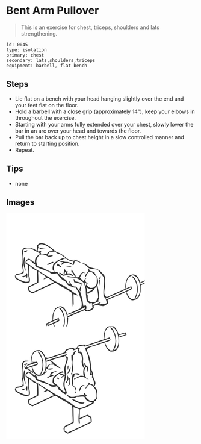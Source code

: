 # Bent Arm Pullover
> This is an exercise for chest, triceps, shoulders and lats strengthening.

``` 
id: 0045 
type: isolation 
primary: chest 
secondary: lats,shoulders,triceps 
equipment: barbell, flat bench 
``` 

## Steps

 - Lie flat on a bench with your head hanging slightly over the end and your feet flat on the floor.
 - Hold a barbell with a close grip (approximately 14”), keep your elbows in throughout the exercise.
 - Starting with your arms fully extended over your chest, slowly lower the bar in an arc over your head and towards the floor.
 - Pull the bar back up to chest height in a slow controlled manner and return to starting position.
 - Repeat.

## Tips

 - none

## Images

<svg width="368" height="300" viewBox="0 0 276 225" xmlns="http://www.w3.org/2000/svg">
  <g fill="#FFF">
    <path d="M0 0h276v133.5c-2.95 1.42-5.97 2.69-8.92 4.12-1.99-5.35-3.98-11.39-9.09-14.59-5.26-3.34-12.28-.27-15.74 4.27-4.3 6.69-5.36 15.01-4.85 22.81-12.41 5.65-24.88 11.16-37.34 16.69-5.27-2.64-5.18-9.2-4.39-14.25 1.62-8.4 1.45-17 .99-25.5-.87-4.28-4.7-6.98-7.42-10.1-5.34-6.35-14.16-7.3-21.73-9.1-5.48-2.35-9.1-9.16-15.94-7.88 1.84.98 3.76 1.79 5.61 2.75 3.61 1.68 4.98 6.32 9.14 7.08 5.6 2.43 12.89-.51 17.48 4.34 3.84 4.54 8.11 8.94 10.8 14.29 1.99 10.9-1.98 21.71-.91 32.62-.08 2.57.34 5.34 2.67 6.85 2.11 3.2 3.49 6.85 3.65 10.71-3.17 2.19-6.98 2.44-10.7 2.14-1.53.57-3.1.66-4.58-.16 1.26-1.05 2.55-2.05 3.82-3.08-.59-.03-1.76-.1-2.35-.13-4.38 3.11-10.01 3.66-14.63 6.41.18-1.15.37-2.29.56-3.43 4.74-1.58 9.26-3.73 13.81-5.78-.89-.47-1.8-.94-2.7-1.39 1.94-3.14 2.32-6.97 1.92-10.57-.76-5.8-1.99-11.52-2.98-17.28l-1.07-1.51c4.41-7.9 1-17.28-4.61-23.59l-.32-2.06c-2.95-1.64-6.03-3.25-9.51-3.16-.64-1.48-1.28-2.96-1.88-4.44-.28-.12-.82-.35-1.09-.46-.2 2.18.88 4.99-1.16 6.57a17.558 17.558 0 0 0-5.85 11.45c3.24-3.29 4.79-7.73 6.67-11.84 2.42.13 5.08-.29 7.24 1.1 2.33 1.56 3.95 3.93 5.99 5.84 1.88 1.83 4.3 3.75 3.89 6.72-.11 5.33 1.1 12.06-3.76 15.76-2.33 2.99-6.15 2.95-9.59 2.75-3.03-1.9-6.1-3.94-7.69-7.28-.23.74-.69 2.23-.91 2.97-.89-1.8-1.75-3.6-2.57-5.43.63-.15 1.9-.47 2.53-.63.35.51 1.05 1.52 1.41 2.02 1.03-.35 2.08-.69 3.12-1.03-1.38-.63-2.82-1.15-4.08-1.99-.85-1.59-1.24-3.36-1.76-5.07 1.03-1.32 2.06-2.65 3.05-4-3 1.62-4.84 4.46-5.84 7.65-2.44-2.49-4.94-4.91-7.43-7.35 1.27-3.78 2.54-7.85 6.2-10l2.81 1c0-.58.02-1.74.02-2.33l-.69 1.57c-.71-.55-1.43-1.1-2.14-1.65-4.44 1.4-6.39 5.79-8.03 9.75-7.8 1.83-15.52-.91-23.21-1.98.17.63.52 1.88.69 2.5 3.78.32 7.58.55 11.37.68 6.8.32 12.63 4.31 17.91 8.23 4.45 3.3 4.59 9.31 6.34 14.12.58 7.74.26 15.62 2.11 23.23.78 2.73 3.53 4.12 5.49 5.93 1.61-.39 3.21-.78 4.82-1.15.54 3.51.78 7.05 1.18 10.57-3.03 1.96-6.39 3.3-9.74 4.6-.96-.26-2.87-.79-3.82-1.05-.73.61-1.45 1.24-2.16 1.87 6.49 2.64 14.08-.41 18.51-5.43-.14-1.47-.26-2.93-.37-4.4 2.45-.84 4.94-1.58 7.49-2.07 3.38 2 7.39 2.25 11.21 2.62 3.8-.95 6.98-3.43 10.05-5.76-.4-2.23-.73-4.47-1.03-6.71 4.8-1.85 9.24-4.53 14.07-6.3 7.77-2.67 15.12-6.37 22.58-9.79 1.5 6.17 4.42 12.58 9.94 16.1 3.93 1.74 8.5-.09 12.13-1.84 7.84-6.63 7.44-17.95 7.07-27.28 2.75-1.26 5.55-2.43 8.24-3.82V225H121.08c2.19-5.36 2-11.19 2.19-16.86l-1.84-.64c.4 5.89-.06 11.89-2 17.5h-4.02c3.18-11.63.96-24.64-6.05-34.46-1.01-1.45-2.64-2.42-4.37-1.56 9.63 8.95 12.35 23.71 8.59 36.02H96.74c-.98-1.72-1.86-3.51-2.78-5.26 4-1.84 8.47-2.95 11.95-5.73-.16-1.99-.92-3.86-1.6-5.71-3.77 1.65-7.54 3.29-11.33 4.89.53-7 .58-14.5 4.54-20.6 1.94-3.53 6.13-4.44 9.48-6.09 8.84 2.47 13.06 11.73 14.09 20.13.45-.63.89-1.26 1.34-1.89l-.37 2.88c12.14-6.1 24.87-10.85 37.25-16.4.2-1.71.41-3.41.64-5.1-.31-.63-.92-1.89-1.22-2.52-1.75.16-3.49.38-5.23.63-.77-6.03-1.18-12.18-3.16-17.98-1.18-3.38-2.26-6.8-3.02-10.3-3.84-2.98-6.01-7.41-8.65-11.36-.96 5.94 4.8 9.38 6.08 14.68 1.5 4.88 2.86 9.8 4.49 14.63 1.67 5.13 2.13 11.22-1.34 15.72-8.96 3.27-17.35 7.89-26.3 11.2-1.84-5.33-4.05-11.11-9.01-14.31-4.58-3.07-10.52-.32-14.34 2.72-5.62 6.62-6.76 15.97-6.03 24.35-3.9 2.11-8.13 3.53-12.09 5.5-2.05 1.54-.77 4.08.07 5.91.7-1.66 1.06-3.43 1.54-5.15l-.12 3.04c.39.61.79 1.22 1.19 1.83 3.54-1.54 7.13-2.94 10.65-4.52.39 1.6.78 3.23 1.28 4.81H0V0m61.32 64.04c-.94 3.16-.35 6.54-.51 9.79-.52-.05-1.56-.15-2.08-.19-4.71-5.22-12.49-3.86-18.74-5.21-5.21-1.16-8.35 4.02-9.25 8.4 1.32 3.67-.02 7.43.06 11.18 0 5.36-.55 10.78.63 16.07.44 3.61 1.83 7.17 1.53 10.81-.45 3.79-4.77 4.6-7.89 4.99-2.88.1-5.84 1.13-7.58 3.56-.51 2.64-.18 6.19 2.63 7.44 5.19 2.79 10.28 5.95 15.99 7.61 3.49.97 7.02-.17 10.36-1.16 1.83-5.53-.2-11.09-1.76-16.38-.11-5.59.49-11.21 1.14-16.76 2.15 1.68 4.18 3.49 6.21 5.32 2.73 2.21 6.09 3.42 9.21 4.98.3 7.49.55 14.99.38 22.49-5.88 3.13-12.02 5.78-17.75 9.16-.45 2.77-.43 5.79.64 8.44 2.19 2.01 4.87 3.38 7.37 4.96 13.75-6.36 27.46-12.8 41.14-19.32 1.56-.67 3.08-1.58 4.8-1.8 3.32 1.36 6.09 3.74 9.19 5.52 4.68 3.13 10.02 5.14 14.6 8.42 3.16 2.27 7.02 3.67 9.57 6.72 1.08 8.82.05 17.78 1.32 26.6 1.15-2.05 2.01-4.3 1.81-6.69-.17-6.04-.29-12.08-.45-18.12a34.59 34.59 0 0 0 9.32 2.86c-3.62-3.88-8.97-5.41-12.69-9.18-2.62-2.63-6.28-3.68-9.23-5.84-4.51-3.71-9.93-6.03-14.93-8.97-9.91-4.26-18.25-11.26-27.81-16.14-9-6.52-19.17-11.22-28.03-17.93-3.15-2.61-6.75-4.58-10.22-6.7.22-1.52-.61-3.6 1.04-4.53 1.55-.84 3.35-3.53 5.18-1.84 3.55 3.21 6.49 7.28 11.07 9.18-.01.56-.01 1.7-.02 2.27 1 1.11 1.88 2.39 3.15 3.23 5.73 2.76 11.85 4.54 17.76 6.85 2.29.83 5.01.82 6.85 2.63 1.64 1.29 3.18 2.84 5.22 3.51 3.54.86 7.12-.23 10.51-1.18 1.97 4.67 5.86 7.97 9.16 11.66 2.13 2.4 5.37 3.24 7.8 5.24 2.29 2.45 3.11 6.21 6.41 7.7 4.26 2.31 9.05 3.53 13.64 5.07-.07-1.01-.15-2.01-.23-3.01-6.92 1.06-9.49-7.15-12.34-11.9.03 2.59.47 5.15 1.23 7.62-1.39-.64-2.74-1.36-4.04-2.16-1.48-2.22-2.13-5-4.08-6.88-2.74-1.94-5.99-3.21-8.25-5.78-2.43-2.95-5.49-5.34-7.6-8.55-1.42-2.01-4.29-1.42-6.39-1.69-2.08-3.88-2.23-8.14-1.03-12.33 4.07-6.19 10.28-11 17.75-12.05.43-.43 1.28-1.27 1.71-1.7 1.61-.05 3.22-.1 4.83-.14 3.92 3.79 9.17 5.05 14.32 6.09-.28 1.66-.62 3.31-.97 4.95-1.53-.8-3.06-1.59-4.59-2.39-2.79-.8-5.51-2.15-8.49-2-4.54.16-8.79-2.63-13.36-1.48 1.45 1.32 3.25 1.98 5.24 1.67.16.29.48.88.64 1.17-1.69 1.07-2.77 2.65-2.34 4.69 1.61-1.28 3.27-2.53 5.15-3.39-2.43.68-2.1-1.85-2.63-3.16l.93 2.37c3.91.11 8.07-.8 11.75.93 2.96 1.21 5.64 3.18 8.97 3.25.93-2.53 1.57-5.14 2.33-7.72 4.47.1 8.46 2.15 12.51 3.79-3.81-4.06-9.64-6.87-15.15-4.55-2.88-.73-5.87-.88-8.72-1.71-8.19-5.06-14.76-13.28-24.59-15.2-5.76-4.25-10.77-9.49-17.02-13.09-4.14-3.25-9.35-5.09-14.64-4.82-3.22-.29-5.82 2.09-7.65 4.45m39.21 39.89c3.23.86 6.28 2.23 9.16 3.91l-.36-1.96c-2.27-1.92-4.52-3.86-6.86-5.69-.71 1.22-1.28 2.5-1.94 3.74m18.45 2.61c3.48-.01 6.97-.11 10.44-.33l-.21-2.03c-3.43.67-6.81 1.6-10.23 2.36m-4.3 16.37c-1.91-1.35-3.85-2.67-5.89-3.82-1.02-.36-2.71-1.84-3.35-.11 2.55 2.21 5.35 4.36 8.61 5.39 3.74-.67 7.23-2.44 11.07-2.7 2.87.81 5.33 2.75 8.29 3.41-1.2-2.88-3.89-4.64-6.96-4.9l-.48-1.88-.24 1.64c-1.07-.11-3.22-.34-4.3-.45.35-1.35.73-2.7.99-4.07-1.07.02-2.12.21-3.18.16-1.63-1.52-2.25-3.78-3.26-5.7.27 4.49-2.75 8.57-1.3 13.03m15.22-10.84c-.02.96-.08 2.87-.11 3.83 3.57 2.73 4.46 7.85 8.26 10.21 1.04-1.45-.55-2.82-1.09-4.1-2.33-3.32-4.01-7.18-7.06-9.94m55.34 17.4c.6.85 1.21 1.7 1.84 2.55.54-2.28 1.07-4.58 1.11-6.93-1.32 1.21-2.2 2.77-2.95 4.38m-51.16 1.49c.36 2.08.84 4.15 1.32 6.21 4.51.8 9.01 1.76 13.3 3.39-.14 3.71-1.44 7.18-2.99 10.5.41 1.31.83 2.63 1.25 3.94l1.07-.1c-.25-5.39 1.74-10.54 2.2-15.82-4.27-2.07-8.99-2.93-13.63-3.74-.37-1.79.22-4.65-2.52-4.38m50.74.14c-.7 5-.23 10.03-.06 15.04.96-4.24 1.76-8.53 1.95-12.88-.63-.73-1.26-1.45-1.89-2.16z"/>
    <path d="M64.35 63.19c4.29-3.15 9.77-1.47 14.1.65 5.31 2.6 10.37 5.83 14.44 10.17-2.81.65-5.79 1.08-8.31 2.57-1.63 1.57-2.98 3.4-4.38 5.17-3.49-1.22-7.18-1.67-10.84-1.21-.33-1.11-1.09-2.12-1.12-3.3.34-.25 1.03-.74 1.38-.99-1.12-1.11-3.28-3.11-3.78-.36-1.02.55-2.2.36-3.54-.57.54-2.54.93-5.1 1.21-7.68 1.99.43 2.86 1.97 3.4 3.74 4.03-.18 8.07-.85 12.07.01-5.01-2.63-11.8-.17-15.69-5.08.26-.78.8-2.34 1.06-3.12zM36.01 70.97c5.26-1.4 11.1-2 16.06.78 5.48 3.2 11.34 5.72 16.67 9.17-4.28 1.46-8.25 4.24-10.37 8.33-1.64 2.79-1.39 6.12-1.5 9.23-3.87-2.73-7.5-5.79-11.49-8.35-2.13 1.28-4.99 1.71-6.41 3.91-.43 1.97-.42 3.99-.57 5.99 1.66 1.18 3.49 2.16 4.94 3.61.29 3.77-.92 7.48-.58 11.24.56 6.93 2.86 13.71 1.97 20.73-3.91 1.5-8.02.7-11.72-.99-5.57-2.76-13.35-3.99-15.03-11.06 5.57-1.59 11.66-1.77 16.64-5.02.94-8.94-3.28-17.56-2.24-26.5-.35-5.73.78-11.36.98-17.06.61-1.48 1.44-2.93 2.65-4.01m2.9 3.94c-1.24.5-3.37-.05-3.77 1.61 2.7 1.39 7.14.67 6.43-3.16-.67.39-2 1.17-2.66 1.55M35.58 87.5c-2.31 9.21-1.57 19.36 3.18 27.69-.25-4.81-2.13-9.36-2.29-14.19-.62-4.54.54-9 1.06-13.48-.49 0-1.46-.01-1.95-.02M40 119.51c.11 1.37-.2 2.55-.92 3.53-2.42 1.42-5.24 1.71-7.92 2.36.97.75 1.93 1.49 2.89 2.24 1.61-.69 2.8-3.79 4.77-2.47.9 1.27 1.58 2.67 2.44 3.96.5-3 .74-6.04.69-9.08-.65-.2-1.29-.38-1.95-.54z"/>
    <path d="M82.79 84.52c.15-3.18 2.01-5.73 3.96-8.09 3.48-.03 6.96.05 10.44-.03 2.63 2.73 5.7 4.93 9.66 4.81 3.38 2.31 6.68 4.75 10.24 6.8-.22.51-.65 1.52-.87 2.03-1.37-.26-2.74-.51-4.1-.77-3.27 2.34-7.49 2.76-10.58 5.39-3.06 2.46-7.06 4.43-8.36 8.42-.64 2.84-1.22 5.78-.96 8.71.78 2.11 2.86 3.37 4.24 5.06-9.16 1.14-16.46-5.21-24.5-8.33-3.55-.7-6.79-2.28-10.08-3.73-.63-2.97-1.99-5.78-2.12-8.84.24-5.87 3.53-11.99 9.32-13.99 4.65-.88 9.06 1.3 13 3.5 3.57 2.06 7.64.79 11.05-.89-3.24-1.74-6.89.41-10.34-.05m-1.9 17.84l2.63.12c3.29-1.66 6.68-3.19 10.33-3.9-.14-.49-.42-1.46-.56-1.94-4.38 1.28-8.92 2.61-12.4 5.72zM63.22 115.48c5.28 4.11 11.7 6.99 16.55 11.45-1.67 1.47-4.53 2.06-5.74 4.32 3.14-.36 5.96-1.84 8.8-3.13 4.02 3.05 8.13 5.98 12.23 8.93-13.61 6.49-27.31 12.82-40.93 19.3-2.85 1.69-5.55-1.21-7.74-2.77-.55-1.95-.65-4-.92-5.99 5.83-3.71 12.58-5.83 18.24-9.77.44-7.44-.07-14.91-.49-22.34zM116.2 122.01c.16-2.08-.21-4.48 1.88-5.8.56 1.06 1.01 2.17 1.46 3.29-1.12.84-2.23 1.67-3.34 2.51zM242.96 128.99c1.9-3.25 5.55-4.5 8.83-5.86 3.31 1.04 6.83 2.22 8.91 5.22 5.4 7.26 6.65 16.83 5.94 25.64-.91 6.35-3.25 13.92-10 16.2 6.2-8.95 6.72-20.63 3.97-30.88-1.61-5.31-3.98-11-8.8-14.13-.43.04-1.29.11-1.71.15 1.24 2.77 4.25 4.24 5.64 6.95 5.93 10.15 6.54 23.35 1.4 33.95-.44 1.08-.6 2.21-.48 3.4-2.52.86-5.52 2.06-8 .46-4.76-3.29-6.58-8.98-9.47-13.71 3.51-1.95 7.49-3.07 10.78-5.4 1.03-2.02-.11-4.04-.95-5.87-3.69 1.58-7.39 3.13-11 4.9 1.39-7.04.6-14.84 4.94-21.02zM267.19 138.79c3-1.03 6-2.13 8.81-3.63v2.56c-2.76 1.44-5.64 2.65-8.46 3.95-.09-.72-.27-2.16-.35-2.88zM177.27 148.63c.77-1.28 1.56-2.53 2.36-3.77 2.3 7.5 3.6 15.31 3.47 23.16-1.36 2.57-3.29 4.82-4.23 7.6-4.78 1.52-11.06 2.3-14.97-1.52-2.04-2.93-1.19-6.8-1.67-10.16.41-1.75-.74-3.01-2.14-3.73.35-4.44 1.2-9.2-.68-13.41 3.63 3.09 8.35 4.37 13.07 3.76-2.29 3.32-6.34 4.38-9.68 6.28-.94.45-2.45 1.65-1.6 2.83 1.13.28 2.29.36 3.48.22l-.45-1.06c4.19-2.43 10.7-3.6 11.11-9.48l1.93-.72z"/>
    <path d="M241.42 150.4c2.47-.9 4.84-2.75 7.56-2.55.86 2.46-2.22 2.66-3.68 3.62-12.34 5.15-24.24 11.36-36.82 15.92-2.77 1.2-5.51 2.5-8.16 3.98-.86-.52-1.7-1.07-2.53-1.64 14.62-6.25 29.13-12.79 43.63-19.33zM154.14 186.12c.82 0 2.47-.02 3.29-.03-.27 1.43-.51 2.86-.93 4.26-5.61 2.64-11.33 5.06-17.17 7.13-5.76 2.25-11.15 5.47-17.06 7.28l-.32-2.76c12.07-3.55 23.29-9.4 34.75-14.5-.85-.48-1.7-.93-2.56-1.38zM83.33 219.4c7.06-2.3 13.42-6.39 20.57-8.41.06.51.17 1.54.23 2.06-6.51 3.23-13.37 5.73-19.77 9.23-.26-.72-.77-2.16-1.03-2.88z"/>
  </g>
  <g fill="#333">
    <path d="M61.32 64.04c1.83-2.36 4.43-4.74 7.65-4.45 5.29-.27 10.5 1.57 14.64 4.82 6.25 3.6 11.26 8.84 17.02 13.09 9.83 1.92 16.4 10.14 24.59 15.2 2.85.83 5.84.98 8.72 1.71 5.51-2.32 11.34.49 15.15 4.55-4.05-1.64-8.04-3.69-12.51-3.79-.76 2.58-1.4 5.19-2.33 7.72-3.33-.07-6.01-2.04-8.97-3.25-3.68-1.73-7.84-.82-11.75-.93l-.93-2.37c.53 1.31.2 3.84 2.63 3.16-1.88.86-3.54 2.11-5.15 3.39-.43-2.04.65-3.62 2.34-4.69-.16-.29-.48-.88-.64-1.17-1.99.31-3.79-.35-5.24-1.67 4.57-1.15 8.82 1.64 13.36 1.48 2.98-.15 5.7 1.2 8.49 2 1.53.8 3.06 1.59 4.59 2.39.35-1.64.69-3.29.97-4.95-5.15-1.04-10.4-2.3-14.32-6.09-1.61.04-3.22.09-4.83.14-.43.43-1.28 1.27-1.71 1.7-7.47 1.05-13.68 5.86-17.75 12.05-1.2 4.19-1.05 8.45 1.03 12.33 2.1.27 4.97-.32 6.39 1.69 2.11 3.21 5.17 5.6 7.6 8.55 2.26 2.57 5.51 3.84 8.25 5.78 1.95 1.88 2.6 4.66 4.08 6.88 1.3.8 2.65 1.52 4.04 2.16-.76-2.47-1.2-5.03-1.23-7.62 2.85 4.75 5.42 12.96 12.34 11.9.08 1 .16 2 .23 3.01-4.59-1.54-9.38-2.76-13.64-5.07-3.3-1.49-4.12-5.25-6.41-7.7-2.43-2-5.67-2.84-7.8-5.24-3.3-3.69-7.19-6.99-9.16-11.66-3.39.95-6.97 2.04-10.51 1.18-2.04-.67-3.58-2.22-5.22-3.51-1.84-1.81-4.56-1.8-6.85-2.63-5.91-2.31-12.03-4.09-17.76-6.85-1.27-.84-2.15-2.12-3.15-3.23.01-.57.01-1.71.02-2.27-4.58-1.9-7.52-5.97-11.07-9.18-1.83-1.69-3.63 1-5.18 1.84-1.65.93-.82 3.01-1.04 4.53 3.47 2.12 7.07 4.09 10.22 6.7 8.86 6.71 19.03 11.41 28.03 17.93 9.56 4.88 17.9 11.88 27.81 16.14 5 2.94 10.42 5.26 14.93 8.97 2.95 2.16 6.61 3.21 9.23 5.84 3.72 3.77 9.07 5.3 12.69 9.18a34.59 34.59 0 0 1-9.32-2.86c.16 6.04.28 12.08.45 18.12.2 2.39-.66 4.64-1.81 6.69-1.27-8.82-.24-17.78-1.32-26.6-2.55-3.05-6.41-4.45-9.57-6.72-4.58-3.28-9.92-5.29-14.6-8.42-3.1-1.78-5.87-4.16-9.19-5.52-1.72.22-3.24 1.13-4.8 1.8-13.68 6.52-27.39 12.96-41.14 19.32-2.5-1.58-5.18-2.95-7.37-4.96-1.07-2.65-1.09-5.67-.64-8.44 5.73-3.38 11.87-6.03 17.75-9.16.17-7.5-.08-15-.38-22.49-3.12-1.56-6.48-2.77-9.21-4.98-2.03-1.83-4.06-3.64-6.21-5.32-.65 5.55-1.25 11.17-1.14 16.76 1.56 5.29 3.59 10.85 1.76 16.38-3.34.99-6.87 2.13-10.36 1.16-5.71-1.66-10.8-4.82-15.99-7.61-2.81-1.25-3.14-4.8-2.63-7.44 1.74-2.43 4.7-3.46 7.58-3.56 3.12-.39 7.44-1.2 7.89-4.99.3-3.64-1.09-7.2-1.53-10.81-1.18-5.29-.63-10.71-.63-16.07-.08-3.75 1.26-7.51-.06-11.18.9-4.38 4.04-9.56 9.25-8.4 6.25 1.35 14.03-.01 18.74 5.21.52.04 1.56.14 2.08.19.16-3.25-.43-6.63.51-9.79m3.03-.85c-.26.78-.8 2.34-1.06 3.12 3.89 4.91 10.68 2.45 15.69 5.08-4-.86-8.04-.19-12.07-.01-.54-1.77-1.41-3.31-3.4-3.74-.28 2.58-.67 5.14-1.21 7.68 1.34.93 2.52 1.12 3.54.57.5-2.75 2.66-.75 3.78.36-.35.25-1.04.74-1.38.99.03 1.18.79 2.19 1.12 3.3 3.66-.46 7.35-.01 10.84 1.21 1.4-1.77 2.75-3.6 4.38-5.17 2.52-1.49 5.5-1.92 8.31-2.57-4.07-4.34-9.13-7.57-14.44-10.17-4.33-2.12-9.81-3.8-14.1-.65m-28.34 7.78c-1.21 1.08-2.04 2.53-2.65 4.01-.2 5.7-1.33 11.33-.98 17.06-1.04 8.94 3.18 17.56 2.24 26.5-4.98 3.25-11.07 3.43-16.64 5.02 1.68 7.07 9.46 8.3 15.03 11.06 3.7 1.69 7.81 2.49 11.72.99.89-7.02-1.41-13.8-1.97-20.73-.34-3.76.87-7.47.58-11.24-1.45-1.45-3.28-2.43-4.94-3.61.15-2 .14-4.02.57-5.99 1.42-2.2 4.28-2.63 6.41-3.91 3.99 2.56 7.62 5.62 11.49 8.35.11-3.11-.14-6.44 1.5-9.23 2.12-4.09 6.09-6.87 10.37-8.33-5.33-3.45-11.19-5.97-16.67-9.17-4.96-2.78-10.8-2.18-16.06-.78m46.78 13.55c3.45.46 7.1-1.69 10.34.05-3.41 1.68-7.48 2.95-11.05.89-3.94-2.2-8.35-4.38-13-3.5-5.79 2-9.08 8.12-9.32 13.99.13 3.06 1.49 5.87 2.12 8.84 3.29 1.45 6.53 3.03 10.08 3.73 8.04 3.12 15.34 9.47 24.5 8.33-1.38-1.69-3.46-2.95-4.24-5.06-.26-2.93.32-5.87.96-8.71 1.3-3.99 5.3-5.96 8.36-8.42 3.09-2.63 7.31-3.05 10.58-5.39 1.36.26 2.73.51 4.1.77.22-.51.65-1.52.87-2.03-3.56-2.05-6.86-4.49-10.24-6.8-3.96.12-7.03-2.08-9.66-4.81-3.48.08-6.96 0-10.44.03-1.95 2.36-3.81 4.91-3.96 8.09m-19.57 30.96c.42 7.43.93 14.9.49 22.34-5.66 3.94-12.41 6.06-18.24 9.77.27 1.99.37 4.04.92 5.99 2.19 1.56 4.89 4.46 7.74 2.77 13.62-6.48 27.32-12.81 40.93-19.3-4.1-2.95-8.21-5.88-12.23-8.93-2.84 1.29-5.66 2.77-8.8 3.13 1.21-2.26 4.07-2.85 5.74-4.32-4.85-4.46-11.27-7.34-16.55-11.45z"/>
    <path d="M38.91 74.91c.66-.38 1.99-1.16 2.66-1.55.71 3.83-3.73 4.55-6.43 3.16.4-1.66 2.53-1.11 3.77-1.61zM35.58 87.5c.49.01 1.46.02 1.95.02-.52 4.48-1.68 8.94-1.06 13.48.16 4.83 2.04 9.38 2.29 14.19-4.75-8.33-5.49-18.48-3.18-27.69zM80.89 102.36c3.48-3.11 8.02-4.44 12.4-5.72.14.48.42 1.45.56 1.94-3.65.71-7.04 2.24-10.33 3.9l-2.63-.12zM100.53 103.93c.66-1.24 1.23-2.52 1.94-3.74 2.34 1.83 4.59 3.77 6.86 5.69l.36 1.96c-2.88-1.68-5.93-3.05-9.16-3.91zM151.57 99.97c6.84-1.28 10.46 5.53 15.94 7.88 7.57 1.8 16.39 2.75 21.73 9.1 2.72 3.12 6.55 5.82 7.42 10.1.46 8.5.63 17.1-.99 25.5-.79 5.05-.88 11.61 4.39 14.25 12.46-5.53 24.93-11.04 37.34-16.69-.51-7.8.55-16.12 4.85-22.81 3.46-4.54 10.48-7.61 15.74-4.27 5.11 3.2 7.1 9.24 9.09 14.59 2.95-1.43 5.97-2.7 8.92-4.12v1.66c-2.81 1.5-5.81 2.6-8.81 3.63.08.72.26 2.16.35 2.88 2.82-1.3 5.7-2.51 8.46-3.95v1.82c-2.69 1.39-5.49 2.56-8.24 3.82.37 9.33.77 20.65-7.07 27.28-3.63 1.75-8.2 3.58-12.13 1.84-5.52-3.52-8.44-9.93-9.94-16.1-7.46 3.42-14.81 7.12-22.58 9.79-4.83 1.77-9.27 4.45-14.07 6.3.3 2.24.63 4.48 1.03 6.71-3.07 2.33-6.25 4.81-10.05 5.76-3.82-.37-7.83-.62-11.21-2.62-2.55.49-5.04 1.23-7.49 2.07.11 1.47.23 2.93.37 4.4-4.43 5.02-12.02 8.07-18.51 5.43.71-.63 1.43-1.26 2.16-1.87.95.26 2.86.79 3.82 1.05 3.35-1.3 6.71-2.64 9.74-4.6-.4-3.52-.64-7.06-1.18-10.57-1.61.37-3.21.76-4.82 1.15-1.96-1.81-4.71-3.2-5.49-5.93-1.85-7.61-1.53-15.49-2.11-23.23-1.75-4.81-1.89-10.82-6.34-14.12-5.28-3.92-11.11-7.91-17.91-8.23-3.79-.13-7.59-.36-11.37-.68-.17-.62-.52-1.87-.69-2.5 7.69 1.07 15.41 3.81 23.21 1.98 1.64-3.96 3.59-8.35 8.03-9.75.71.55 1.43 1.1 2.14 1.65l.69-1.57c0 .59-.02 1.75-.02 2.33l-2.81-1c-3.66 2.15-4.93 6.22-6.2 10 2.49 2.44 4.99 4.86 7.43 7.35 1-3.19 2.84-6.03 5.84-7.65-.99 1.35-2.02 2.68-3.05 4 .52 1.71.91 3.48 1.76 5.07 1.26.84 2.7 1.36 4.08 1.99-1.04.34-2.09.68-3.12 1.03-.36-.5-1.06-1.51-1.41-2.02-.63.16-1.9.48-2.53.63.82 1.83 1.68 3.63 2.57 5.43.22-.74.68-2.23.91-2.97 1.59 3.34 4.66 5.38 7.69 7.28 3.44.2 7.26.24 9.59-2.75 4.86-3.7 3.65-10.43 3.76-15.76.41-2.97-2.01-4.89-3.89-6.72-2.04-1.91-3.66-4.28-5.99-5.84-2.16-1.39-4.82-.97-7.24-1.1-1.88 4.11-3.43 8.55-6.67 11.84.43-4.42 2.53-8.52 5.85-11.45 2.04-1.58.96-4.39 1.16-6.57.27.11.81.34 1.09.46.6 1.48 1.24 2.96 1.88 4.44 3.48-.09 6.56 1.52 9.51 3.16l.32 2.06c5.61 6.31 9.02 15.69 4.61 23.59l1.07 1.51c.99 5.76 2.22 11.48 2.98 17.28.4 3.6.02 7.43-1.92 10.57.9.45 1.81.92 2.7 1.39-4.55 2.05-9.07 4.2-13.81 5.78-.19 1.14-.38 2.28-.56 3.43 4.62-2.75 10.25-3.3 14.63-6.41.59.03 1.76.1 2.35.13-1.27 1.03-2.56 2.03-3.82 3.08 1.48.82 3.05.73 4.58.16 3.72.3 7.53.05 10.7-2.14-.16-3.86-1.54-7.51-3.65-10.71-2.33-1.51-2.75-4.28-2.67-6.85-1.07-10.91 2.9-21.72.91-32.62-2.69-5.35-6.96-9.75-10.8-14.29-4.59-4.85-11.88-1.91-17.48-4.34-4.16-.76-5.53-5.4-9.14-7.08-1.85-.96-3.77-1.77-5.61-2.75m91.39 29.02c-4.34 6.18-3.55 13.98-4.94 21.02 3.61-1.77 7.31-3.32 11-4.9.84 1.83 1.98 3.85.95 5.87-3.29 2.33-7.27 3.45-10.78 5.4 2.89 4.73 4.71 10.42 9.47 13.71 2.48 1.6 5.48.4 8-.46-.12-1.19.04-2.32.48-3.4 5.14-10.6 4.53-23.8-1.4-33.95-1.39-2.71-4.4-4.18-5.64-6.95.42-.04 1.28-.11 1.71-.15 4.82 3.13 7.19 8.82 8.8 14.13 2.75 10.25 2.23 21.93-3.97 30.88 6.75-2.28 9.09-9.85 10-16.2.71-8.81-.54-18.38-5.94-25.64-2.08-3-5.6-4.18-8.91-5.22-3.28 1.36-6.93 2.61-8.83 5.86m-65.69 19.64l-1.93.72c-.41 5.88-6.92 7.05-11.11 9.48l.45 1.06c-1.19.14-2.35.06-3.48-.22-.85-1.18.66-2.38 1.6-2.83 3.34-1.9 7.39-2.96 9.68-6.28-4.72.61-9.44-.67-13.07-3.76 1.88 4.21 1.03 8.97.68 13.41 1.4.72 2.55 1.98 2.14 3.73.48 3.36-.37 7.23 1.67 10.16 3.91 3.82 10.19 3.04 14.97 1.52.94-2.78 2.87-5.03 4.23-7.6.13-7.85-1.17-15.66-3.47-23.16-.8 1.24-1.59 2.49-2.36 3.77m64.15 1.77c-14.5 6.54-29.01 13.08-43.63 19.33.83.57 1.67 1.12 2.53 1.64 2.65-1.48 5.39-2.78 8.16-3.98 12.58-4.56 24.48-10.77 36.82-15.92 1.46-.96 4.54-1.16 3.68-3.62-2.72-.2-5.09 1.65-7.56 2.55zM118.98 106.54c3.42-.76 6.8-1.69 10.23-2.36l.21 2.03c-3.47.22-6.96.32-10.44.33z"/>
    <path d="M114.68 122.91c-1.45-4.46 1.57-8.54 1.3-13.03 1.01 1.92 1.63 4.18 3.26 5.7 1.06.05 2.11-.14 3.18-.16-.26 1.37-.64 2.72-.99 4.07 1.08.11 3.23.34 4.3.45l.24-1.64.48 1.88c3.07.26 5.76 2.02 6.96 4.9-2.96-.66-5.42-2.6-8.29-3.41-3.84.26-7.33 2.03-11.07 2.7-3.26-1.03-6.06-3.18-8.61-5.39.64-1.73 2.33-.25 3.35.11 2.04 1.15 3.98 2.47 5.89 3.82m1.52-.9c1.11-.84 2.22-1.67 3.34-2.51-.45-1.12-.9-2.23-1.46-3.29-2.09 1.32-1.72 3.72-1.88 5.8zM129.9 112.07c3.05 2.76 4.73 6.62 7.06 9.94.54 1.28 2.13 2.65 1.09 4.1-3.8-2.36-4.69-7.48-8.26-10.21.03-.96.09-2.87.11-3.83zM40 119.51c.66.16 1.3.34 1.95.54.05 3.04-.19 6.08-.69 9.08-.86-1.29-1.54-2.69-2.44-3.96-1.97-1.32-3.16 1.78-4.77 2.47-.96-.75-1.92-1.49-2.89-2.24 2.68-.65 5.5-.94 7.92-2.36.72-.98 1.03-2.16.92-3.53zM185.24 129.47c.75-1.61 1.63-3.17 2.95-4.38-.04 2.35-.57 4.65-1.11 6.93-.63-.85-1.24-1.7-1.84-2.55zM134.08 130.96c2.74-.27 2.15 2.59 2.52 4.38 4.64.81 9.36 1.67 13.63 3.74-.46 5.28-2.45 10.43-2.2 15.82l-1.07.1c-.42-1.31-.84-2.63-1.25-3.94 1.55-3.32 2.85-6.79 2.99-10.5-4.29-1.63-8.79-2.59-13.3-3.39-.48-2.06-.96-4.13-1.32-6.21zM184.82 131.1c.63.71 1.26 1.43 1.89 2.16-.19 4.35-.99 8.64-1.95 12.88-.17-5.01-.64-10.04.06-15.04zM144.75 159.27c-1.28-5.3-7.04-8.74-6.08-14.68 2.64 3.95 4.81 8.38 8.65 11.36.76 3.5 1.84 6.92 3.02 10.3 1.98 5.8 2.39 11.95 3.16 17.98 1.74-.25 3.48-.47 5.23-.63.3.63.91 1.89 1.22 2.52-.23 1.69-.44 3.39-.64 5.1-12.38 5.55-25.11 10.3-37.25 16.4l.37-2.88c-.45.63-.89 1.26-1.34 1.89-1.03-8.4-5.25-17.66-14.09-20.13-3.35 1.65-7.54 2.56-9.48 6.09-3.96 6.1-4.01 13.6-4.54 20.6 3.79-1.6 7.56-3.24 11.33-4.89.68 1.85 1.44 3.72 1.6 5.71-3.48 2.78-7.95 3.89-11.95 5.73.92 1.75 1.8 3.54 2.78 5.26h-2c-.5-1.58-.89-3.21-1.28-4.81-3.52 1.58-7.11 2.98-10.65 4.52-.4-.61-.8-1.22-1.19-1.83l.12-3.04c-.48 1.72-.84 3.49-1.54 5.15-.84-1.83-2.12-4.37-.07-5.91 3.96-1.97 8.19-3.39 12.09-5.5-.73-8.38.41-17.73 6.03-24.35 3.82-3.04 9.76-5.79 14.34-2.72 4.96 3.2 7.17 8.98 9.01 14.31 8.95-3.31 17.34-7.93 26.3-11.2 3.47-4.5 3.01-10.59 1.34-15.72-1.63-4.83-2.99-9.75-4.49-14.63m9.39 26.85c.86.45 1.71.9 2.56 1.38-11.46 5.1-22.68 10.95-34.75 14.5l.32 2.76c5.91-1.81 11.3-5.03 17.06-7.28 5.84-2.07 11.56-4.49 17.17-7.13.42-1.4.66-2.83.93-4.26-.82.01-2.47.03-3.29.03M83.33 219.4c.26.72.77 2.16 1.03 2.88 6.4-3.5 13.26-6 19.77-9.23-.06-.52-.17-1.55-.23-2.06-7.15 2.02-13.51 6.11-20.57 8.41z"/>
    <path d="M104.99 188.98c1.73-.86 3.36.11 4.37 1.56 7.01 9.82 9.23 22.83 6.05 34.46h-1.83c3.76-12.31 1.04-27.07-8.59-36.02zM121.43 207.5l1.84.64c-.19 5.67 0 11.5-2.19 16.86h-1.65c1.94-5.61 2.4-11.61 2-17.5z"/>
  </g>
</svg>

<svg width="368" height="300" viewBox="0 0 276 225" xmlns="http://www.w3.org/2000/svg">
  <g fill="#FFF">
    <path d="M0 0h204.63c-4.2.96-6.64 4.91-8.06 8.66-2.01 5.52-2.64 11.48-2.21 17.32-12.28 4.21-24.59 8.32-36.87 12.56-.39-.53-1.18-1.58-1.57-2.11-3.78.29-7.66.2-11.34 1.23-3.18 2.02-4 6.8-8.25 7.31-4.67-3.63-10.69-.84-15.58.85-2.7.82-3.91 3.5-4.4 6.06-8.12 2.61-16.14 5.49-24.24 8.13-4.48 1.39-9.49 4.73-13.9 1.23l.68 3.41c-2.52-6.48-5.17-14.36-12.26-17.07-5.43-.99-12.05 1.41-14.3 6.8-2.74 5.67-3.92 12.16-3.12 18.42.18-.03.55-.11.73-.14.84-6.48.61-13.55 4.62-19.11 1.92-3.45 6.14-3.79 9.5-4.97 8.15 2.97 12.07 11.45 13.76 19.38 1.25 6.53.96 13.42-1.19 19.73-1.36 3.88-4.03 7.74-8.46 8.35 6.74-8.82 6.71-20.87 3.88-31.14-1.82-5.29-3.93-10.78-8.19-14.61-.46.22-1.4.66-1.86.88 11.46 11.15 13.32 30.47 5.34 44.12-1.01 1.86-3.56 1.28-5.19.76-5.8-2.59-8.17-9.04-10.32-14.56-.38-.15-1.15-.45-1.54-.6 4-1.63 8.26-2.6 12.14-4.48 1.08-2.01-.49-4.21-1.12-6.12-3.2 1.24-6.54.47-9.83.75.63.39 1.89 1.19 2.52 1.58-3.9 1.02-7.78 2.23-11.37 4.1-.5.18-2.08 1.17-1.15 1.63 6.79-1.11 12.91-4.59 19.69-5.84-.12.7-.36 2.09-.49 2.78-6.58 1.9-13.11 4.03-19.41 6.77-.1-.85-.32-2.55-.43-3.4-1.14-1.04-2.97-.32-4.36-.39.43 1.16 1.49 1.48 2.6 1.23-.09 1.13-.16 2.26-.22 3.39-.6-1.33-1.53-2.4-2.8-3.19-.63 2.62 1.49 4.3 3.01 5.95 1.75.21 3.87-.4 5.2 1.07 2.81 2.66 5.88 5.12 9.6 6.37-.03-.74-.08-2.21-.11-2.95 2.26 3.61 5 7.49 9.35 8.63 4.15.15 8.61-.67 11.74-3.61.17.44.52 1.31.7 1.74l-.36-2.79c2.36-1.25 5.08-2.58 5.23-5.65a64.19 64.19 0 0 0-3.45 2.71c1.18-2.44 2.06-5.03 2.22-7.75 3.51 3.86 9.94 4.13 13.86.74-3.42-.77-6.87.44-10.32.4.29-3.2 2.09-5.82 4.14-8.17 2.43.02 4.86.06 7.29.17 2.56 2.38 6.21 2.97 8.74 5.38 1.68.75 3.4 1.39 5.23 1.89-1.72-3-5.15-4.1-7.65-6.27-3.83-3.4-7.96-6.46-11.79-9.87 7.7-2.26 15.1-5.83 23.19-6.45 2-.27 3.78-1.29 5.6-2.1 1.04 2.22 2.92 4.34 2.46 6.97-.7 6.43-3.84 12.34-4.41 18.8-.21 4.39.91 8.68 1.32 13.02-1.03-.69-2.06-1.4-3.07-2.13-2.46-.48-5.1-1.36-7.37.18 2.35.76 4.77 1.23 7.21 1.64-2.14 1.16-4.01 2.78-3.88 5.42 2.1-1.54 4.68-2.88 5.32-5.67.49.61.98 1.21 1.48 1.82-.62 3.65-.67 7.44-2.12 10.91-2.48 6.65.94 13.33 3.03 19.55-.15.28-.44.85-.59 1.14-5.24-.9-8.06-6.52-11.83-9.87-2.67-4-7.15-6.08-10.41-9.44-.35-2.47.41-4.93.68-7.37 4.26-6.46 10.88-11.43 18.76-12.19-.42-.63-1.26-1.9-1.68-2.53-6.47 2.41-12.74 5.7-17.55 10.76-2.3 2.71-2.39 6.53-2.68 9.9-.45 3.08 2.59 4.78 4.31 6.82-8.94 1.04-16.12-4.93-23.92-8.11-3.7-1.04-7.33-2.3-10.75-4.08-.48-3.28-1.62-6.54-4.09-8.87-.31.62-.93 1.85-1.24 2.47-3.69-2.78-7.09-5.97-11.16-8.2-1.97 1.1-4.2 1.82-5.9 3.33-1.13 1.96-1.09 4.48-.65 6.65 1.47 1.32 3.22 2.3 4.59 3.74.19 3.74-.85 7.42-.56 11.17.53 6.93 2.83 13.73 1.92 20.75-3.52 1-7.25.88-10.59-.7-4.36-2.01-9.14-3.28-13.02-6.19-1.84-1.31-2.13-3.7-2.88-5.66 5.72-.81 11.5-1.81 16.65-4.56a81.27 81.27 0 0 0-1.36-13.3c.48-.66.95-1.31 1.43-1.96.42 4.16 1.64 8.24 3.91 11.78-.57-5.11-2.27-10.04-2.45-15.2-.34-4.19.64-8.31 1.14-12.45-.49.01-1.47.02-1.96.02-1.11 5.28-1.76 10.69-.94 16.08-.49-.22-1.45-.64-1.94-.85-.54-7.31-.78-14.79.42-22.04.09-2.81-.38-5.94 1.59-8.25.92-1.8 3.06-1.84 4.8-2.17 2.78-.51 5.61-.58 8.44-.51l-.04-.44c-4.22-.05-8.7-1.94-12.76-.14-1.99 1.69-3.85 4.08-3.87 6.81.1 10.07-1.76 20.27.55 30.22.47 3.72 2.27 8.06-.13 11.46-4.05 3.2-10.33 1.05-13.79 5.24-1.72 3.11-.03 7.54 3.44 8.67 4.81 2.55 9.52 5.46 14.82 6.92 3.49.96 7.02-.22 10.37-1.15 1.66-5.56-.25-11.07-1.77-16.38-.27-5.59.49-11.21 1.08-16.77 2.14 1.72 4.22 3.51 6.4 5.18.22.35.65 1.04.87 1.38 2.79 1.08 5.45 2.43 8.15 3.73.3 7.5.58 15.01.37 22.51-5.86 3.13-12.04 5.7-17.71 9.15-.46 1.86-.29 3.81-.13 5.7.23 4.33 5.23 5.49 8.15 7.7 13.49-6.3 27.01-12.57 40.43-19.02 1.76-.79 3.49-1.74 5.41-2.1 3.2 1.2 5.84 3.47 8.76 5.19 5.04 3.37 10.74 5.61 15.69 9.12 2.96 2.07 6.55 3.43 8.88 6.28.89 4.91.51 9.96.71 14.93-.08 5.32.78 10.61.43 15.93.2 1.32-1.34 1.58-2.16 2.19-5.32 2.89-11.1 4.95-16.07 8.48.63.68 1.26 1.36 1.89 2.05.91-1.63 2.52-2.58 4.16-3.33 4.83-2.31 9.6-4.76 14.33-7.27.36-10.34-.4-20.67-.51-31.01 3.94 1.4 7.9 2.74 11.73 4.43-1.1 9.34-2.66 18.89-.9 28.24.65-.33 1.3-.66 1.95-.98-.15-2.51-.31-5.01-.43-7.52 4.98-2.17 9.89-4.47 14.84-6.71 2.24 1.46 4.87 2.55 6.66 4.58.45 2.31.44 4.68.55 7.02-15.42 7.09-30.64 14.61-46.13 21.53a195.35 195.35 0 0 0-5.97-4.04c.08-1.46.18-2.92.3-4.38-.61-.2-1.84-.59-2.45-.79.24 2.14.18 4.38.84 6.46 2.15 1.95 4.63 3.59 7.31 4.73 2.34-.46 4.43-1.73 6.59-2.69 12.81-6.23 25.79-12.09 38.63-18.25.95-.65 2.38-.96 2.88-2.08.4-3.35-.26-6.71-.89-9.99-2.5-1.46-4.8-3.33-7.54-4.32-5.42 1.56-10.25 4.8-15.55 6.78.32-5.8.24-11.62.13-17.42 5.24-1.81 10.75-2.98 15.67-5.62 4.14-2.22 8.66-3.9 12.26-7 .1-2.34 1.64-4.56 3.83-4.67.85-2.12 2.22-3.99 3.31-5.97-1.84-3.24-.09-6.9-.11-10.34.43-5.23-2.89-9.85-6.88-12.87-.09-.48-.29-1.43-.39-1.91-2.21-1.31-4.65-2.14-7.11-2.84-.9-1.03-1.83-2.07-3.23-2.35l.04 3.5c-3.25 2.31-5.35 5.75-6.58 9.49 2.82-2.28 4.58-5.49 6.91-8.21 2.7-1.42 6.06-.05 8.17 1.87 5.21 5.35 8.42 12.82 7.63 20.37.49 3.57-2.43 6.05-4.89 8.1-2.15 2.03-5.28 1.15-7.94 1.29-3.8-2.09-6.82-5.18-9.33-8.68 1.78-.16 3.57-.33 5.34-.53-2.91-.77-4.96-2.81-6.11-5.54-.56-.11-1.67-.34-2.23-.45.3 1.71.65 3.42 1.04 5.12-.92-.73-1.83-1.45-2.74-2.17-4.3.82-8.49 2.51-12.94 2.2-3.08 2.68-7.28 2.32-11.08 2.32-3.21-1.86-6.56-3.43-9.97-4.88 1.8 1.98 3.41 4.28 5.79 5.62 4.96 2.18 11.17 2.51 15.63-1 5.11.96 10.34-1.94 15.26.22 1.16 1.76 1.78 3.84 3.09 5.5 3.6 3.61 8.85 4.82 13.81 4.64-3.32 3.24-7.73 4.87-11.74 7.03-5.12 2.82-10.9 5.04-16.81 4.78-8.38-2.24-13.89-9.59-21.62-13.13-10.4-7.82-22.92-12.1-33.48-19.69-4.12-3-8.87-4.95-13.03-7.88-8.44-5.98-17.97-10.29-26.1-16.72-2.89-2.37-6.29-4-9.24-6.27-1.93-3.5 1.82-5.64 4.45-6.98 4.55 2.52 7.18 7.64 12.1 9.8.68 2.85 2.3 5.56 5.28 6.4 6.86 2.8 13.85 5.32 20.94 7.44 2.52 1.26 4.33 3.67 7.01 4.66 3.59.95 7.24-.19 10.67-1.23 1.12 2.42 2.22 4.84 3.35 7.25 1.87.77 3.63 1.81 4.85 3.46 2.37 3.03 6.01 4.51 9.29 6.28-.14-.92-.44-2.78-.59-3.7 1.28.86 2.3 2.03 3.4 3.1-.97-4.68-2.49-9.25-4.62-13.53-.66-4.3-1.15-8.8.18-13.03 1.65-4.69 1.76-9.71 2.87-14.53-1.75-3.13-1.52-6.81-1.66-10.26-.27-7.78 5.7-14.4 4.56-22.26-1.23-.86-2.45-1.73-3.67-2.62.6-1.28 1.19-2.57 1.77-3.86-7.63 2.25-15.02 5.25-22.75 7.16-6.3 1.8-12.44 4.11-18.6 6.34-.14-.75-.43-2.26-.57-3.02 10.34-2.37 20.38-5.87 30.33-9.49 3.76-1.39 7.74-2.22 11.3-4.1l-.28-.89c-.51-.31-1.52-.94-2.03-1.25 2.65-2.11 6.98-3.97 10.59-5.36 1.46.33 2.92.66 4.38.98.17.57.51 1.73.68 2.3 2.75-.94 5.5-1.88 8.27-2.76.07-1.46-.98-3.46.8-4.27 3.59-1.95 7.91-2.19 11.93-2.45 1.81 1.42 2.22 3.81 2.78 5.9.64 5.25 4.19 9.46 5.05 14.63 1.25 7.05 3.67 13.86 4.35 21.01.52 5.35-1.4 10.68-.27 16.01.92 1.53 3 1.05 4.46 1.49-.2 1.28-.39 2.56-.59 3.85 3 4.53 4.99 9.94 3.86 15.43.56.65 1.13 1.29 1.71 1.93.85-2.16 1.9-4.44 1.54-6.83-.6-3.64-3.16-6.56-4.02-10.1-.74-3.81-.57-7.84-2.24-11.43-1.64-3.74-3.19-7.69-2.86-11.86.32-6.55-1.82-12.78-3.35-19.04-1.69-4.55-4.3-8.77-4.92-13.68 3.34-2.91 7.39-4.82 11.68-5.85 8.12-1.88 15.85-5.03 23.73-7.7.96 6.18 4.03 12.07 8.66 16.29 3.26 3.18 8.21 1.65 12.12.85 3.57-1.53 5.51-5.34 6.84-8.79 1.81-5.96 1.53-12.29 1.37-18.45 4.97-1.69 10.02-3.12 14.92-5.01-.6-1.68-1.22-3.35-1.87-5.01-4.7 1.1-9.31 2.54-13.77 4.37-1.96-6.21-4.69-12.46-10.04-16.5l1.07-.01H276v225H0V0m143.01 42.71c.24 1.99 1.56 4.4-.73 5.68.35 1.56.66 3.13 1 4.69l3.42.33c3.82 3.86 4.61 9.48 3.83 14.65-.9 5.25.81 10.51 3.53 14.97.46-.79.91-1.59 1.35-2.4-2.56-4.43-2.6-9.68-2.23-14.64.16-5.44-.72-11.7-5.05-15.47-1.38.05-2.75.09-4.12.13.78-1.93 1.67-3.83 2.22-5.84-.27-1.73-1.48-2.68-3.22-2.1m-7.67 7.74c-1.66 1.61-1.17 4.41-2.75 6.06-.94.45-1.89.87-2.85 1.26-.14 4.75.51 9.47.7 14.2-.58 5.75.64 11.47.22 17.22-.54 1.42.67 2.37 1.28 3.44.17-2.59.96-5.08 1.24-7.66.04-5.36-2.45-10.71-.94-16.03.78-3.24.55-6.58.57-9.88 1.47-1.51 3.38-2.88 3.69-5.13.09-1.94 2.32-2.72 2.46-4.65-1.22.34-2.46.65-3.62 1.17m20.16 22.51c-.66 2.94.95 5.5 2.23 7.99-1.09.8-2.16 1.63-3.26 2.43-1.52 5.11-1.59 10.44-.05 15.57-2.32-.3-4.74-.99-7.05-.27-3.31 1.06-6.19 3.08-9.26 4.66-.68.07-2.05.2-2.74.27-.01.56-.04 1.66-.05 2.22 4.28-2.57 9.02-4.25 13.86-5.39 2.08-.16 4.12.61 6.13 1.09 2.5 2.2 5.71 3.17 8.9 3.87-1.38-.92-2.8-1.82-4.42-2.23-2.73-3.51-3.03-8.02-4.12-12.17-.54-2.11.62-4.16 1.07-6.18.83-1.21 1.6-2.47 2.22-3.8 3.25 2.03 1.91 6.37 3.23 9.44 2.38-2.59.54-6.7 1.08-9.89-4.27-.59-5.37-4.79-7.77-7.61M35.32 76.52c2.23 1.53 4.77.13 6.7-1.16l-.84-1.64c-1.6 1.46-5.22.66-5.86 2.8m87.27 10.62c1.08-2.99 1.49-6.21 1.14-9.38-2.55 2.48-1.21 6.28-1.14 9.38m-.78 7.12c4.49-2.39 7.43-8.52 5.67-13.5-.72 5.01-4.49 8.71-5.67 13.5m-31.46-2.33l.17-1.66c-.86 2.3-4.28 4.57-2.64 7.05-1.31 2.4-5.14 2.65-6.84 5.06l2.49.16c3.32-1.86 6.86-3.27 10.59-4.05-.5-2.58-3.2-.28-4.22-1.56l.08-1.38c2.43-2.93 5.83-4.92 9.67-5.2.01-.26.04-.78.05-1.03-3.13.85-6.54.83-9.35 2.61m38.67.67c.37 2.87 1.84 5.45 2.15 8.33.63 5.55-.47 11.13.18 16.68 1.52 1.79 3.92 2.77 5 4.95 1.04 2.04 1.88 4.19 2.49 6.4-.43 1.13-2.78 2.6-.8 3.63 2.08-.99 1.15-3.82 1.52-5.65.55-4.76-4.37-7.11-7.42-9.71 2.2-3.83.67-8.21 1.06-12.33.27-4.01-1.61-7.75-1.64-11.74-.64-.14-1.91-.42-2.54-.56m3.16 2.08c1.94 2.02 1.44 4.83 1.77 7.35 2.2-1.61 1-5.08 2.97-6.59 3.15-.25 6.12 1.17 9.21 1.53-.15-.57-.47-1.72-.63-2.29-4.15-2.47-8.95-.69-13.32 0m-10.45 11.33c-1.05 2.53-2.84 4.75-3.3 7.52.38-.12 1.16-.36 1.55-.48 1.43-3.28 4.39-6.26 3.74-10.11.1-2.26-1.22-4.14-2.21-6.04.17 3.03.45 6.08.22 9.11m-21.03-4.22c-.61 3.1 2.48 2.87 4.54 3.2-.35-2.25-2.87-2.4-4.54-3.2m24.75 1.53c.39 4.69.55 9.38-.68 13.98.43-.24 1.28-.71 1.71-.94 1.18-4.43 1.73-9.11.49-13.6l-1.52.56m-2.39 14.17c-.44 1.39.04 1.85 1.46 1.38.44-1.39-.05-1.85-1.46-1.38m22.04 11.49l1.04.3c2.08-2.29 2.16-5.67 3.77-8.25 1.03-.97 2.23-1.73 3.34-2.6.69.22 2.06.65 2.74.86-.04-.58-.13-1.75-.17-2.34l-.52 1.56c-.66-.48-1.32-.96-1.98-1.45-5.26 1.15-7.67 7.24-8.22 11.92m-105.53-5.34c-2.79.68-5.67.88-8.39 1.84.96.71 1.92 1.43 2.88 2.14 1.8-1.22 3.23-3.16 5.45-3.59.4 1.74-.17 4.1 1.96 4.83.31-2.97.5-5.96.5-8.94-2.4-1.41-2.21 2.27-2.4 3.72m90.84 20.94c1.62 2.9 4.75 4.38 7.68 5.61 3.26 1.28 6.43 2.82 9.82 3.76 2.85.57 6.45.7 8.1-2.2-2.37.04-4.77.29-7.11-.17-6.55-1.26-11.94-5.66-18.49-7z"/>
    <path d="M199.73 5.66c1.77-3.46 5.78-4.14 9.11-5.29 7.19 2.1 11.48 8.8 13.31 15.69 2.38 9.08 2.92 19.63-2.39 27.82-1.25 2.27-3.7 3.39-6.15 3.9 1.04-2.55 3.3-4.42 3.93-7.18 3.08-10.19 1.72-21.58-3-31.07-1.83-2.99-3.65-6.86-7.52-7.4 1.07 2.94 3.96 4.63 5.44 7.34 6.76 11.66 7.08 27.13-.4 38.55-2.01.08-4.26.53-6-.74-5.03-3.71-7.2-9.79-9.73-15.23 3.42-1.08 6.93-2.02 10.16-3.62 1.96-1.81.36-4.42-.57-6.33-3.67 1.22-7.34 2.46-11.03 3.62 1.78-6.62.55-14.17 4.84-20.06zM224.21 17.66c4.26-.72 8.16-2.9 12.41-3.52.44.5 1.32 1.51 1.76 2.01-4.62 1.5-9.29 2.87-13.89 4.42l-.28-2.91z"/>
    <path d="M157.51 40.28c15.68-4.73 31.02-10.54 46.61-15.55 2.02-1.26 2.79 2.22.83 2.41-7 2.54-14.17 4.62-21.13 7.28-8.67 3.18-17.66 5.29-26.32 8.48 0-.65.01-1.96.01-2.62zM79.92 70.68c2.37-.71 4.74-1.45 7.11-2.19 1.94 1.81 3.9 3.61 5.75 5.52-3.32.97-7.55 1.01-9.69 4.15-1.1 1.32-2.08 2.73-3.06 4.13.02-3.87.05-7.74-.11-11.61zM41.04 83.58c3.16-.74 6.27-1.68 9.39-2.6.52 2.79 1.57 5.44 2.91 7.95-.44.53-.89 1.06-1.35 1.58-4.08-1.85-5.97-7.25-10.95-6.93zM40.24 84.19c.57.54.57.54 0 0zM170.46 96.04c-3.1-1.74-2.09-5.45-1.89-8.32.83 2.7 2.59 5.38 1.89 8.32zM63.22 115.43c5.26 4.06 11.23 7.1 16.52 11.15-.76 2.23-4.95 1.85-5.54 4.69 3.1-.39 5.85-1.9 8.66-3.14 3.96 3.09 8.14 5.89 12.12 8.95-13.6 6.51-27.31 12.79-40.9 19.31-2.83 1.65-5.45-1.27-7.66-2.77-.61-1.92-.66-3.97-.96-5.95 5.78-3.83 12.57-5.89 18.25-9.83.45-7.46-.06-14.95-.49-22.41z"/>
  </g>
  <g fill="#333">
    <path d="M204.63 0h10.48l-1.07.01c5.35 4.04 8.08 10.29 10.04 16.5 4.46-1.83 9.07-3.27 13.77-4.37.65 1.66 1.27 3.33 1.87 5.01-4.9 1.89-9.95 3.32-14.92 5.01.16 6.16.44 12.49-1.37 18.45-1.33 3.45-3.27 7.26-6.84 8.79-3.91.8-8.86 2.33-12.12-.85-4.63-4.22-7.7-10.11-8.66-16.29-7.88 2.67-15.61 5.82-23.73 7.7-4.29 1.03-8.34 2.94-11.68 5.85.62 4.91 3.23 9.13 4.92 13.68 1.53 6.26 3.67 12.49 3.35 19.04-.33 4.17 1.22 8.12 2.86 11.86 1.67 3.59 1.5 7.62 2.24 11.43.86 3.54 3.42 6.46 4.02 10.1.36 2.39-.69 4.67-1.54 6.83-.58-.64-1.15-1.28-1.71-1.93 1.13-5.49-.86-10.9-3.86-15.43.2-1.29.39-2.57.59-3.85-1.46-.44-3.54.04-4.46-1.49-1.13-5.33.79-10.66.27-16.01-.68-7.15-3.1-13.96-4.35-21.01-.86-5.17-4.41-9.38-5.05-14.63-.56-2.09-.97-4.48-2.78-5.9-4.02.26-8.34.5-11.93 2.45-1.78.81-.73 2.81-.8 4.27-2.77.88-5.52 1.82-8.27 2.76-.17-.57-.51-1.73-.68-2.3-1.46-.32-2.92-.65-4.38-.98-3.61 1.39-7.94 3.25-10.59 5.36.51.31 1.52.94 2.03 1.25l.28.89c-3.56 1.88-7.54 2.71-11.3 4.1-9.95 3.62-19.99 7.12-30.33 9.49.14.76.43 2.27.57 3.02 6.16-2.23 12.3-4.54 18.6-6.34 7.73-1.91 15.12-4.91 22.75-7.16-.58 1.29-1.17 2.58-1.77 3.86 1.22.89 2.44 1.76 3.67 2.62 1.14 7.86-4.83 14.48-4.56 22.26.14 3.45-.09 7.13 1.66 10.26-1.11 4.82-1.22 9.84-2.87 14.53-1.33 4.23-.84 8.73-.18 13.03 2.13 4.28 3.65 8.85 4.62 13.53-1.1-1.07-2.12-2.24-3.4-3.1.15.92.45 2.78.59 3.7-3.28-1.77-6.92-3.25-9.29-6.28-1.22-1.65-2.98-2.69-4.85-3.46-1.13-2.41-2.23-4.83-3.35-7.25-3.43 1.04-7.08 2.18-10.67 1.23-2.68-.99-4.49-3.4-7.01-4.66-7.09-2.12-14.08-4.64-20.94-7.44-2.98-.84-4.6-3.55-5.28-6.4-4.92-2.16-7.55-7.28-12.1-9.8-2.63 1.34-6.38 3.48-4.45 6.98 2.95 2.27 6.35 3.9 9.24 6.27 8.13 6.43 17.66 10.74 26.1 16.72 4.16 2.93 8.91 4.88 13.03 7.88 10.56 7.59 23.08 11.87 33.48 19.69 7.73 3.54 13.24 10.89 21.62 13.13 5.91.26 11.69-1.96 16.81-4.78 4.01-2.16 8.42-3.79 11.74-7.03-4.96.18-10.21-1.03-13.81-4.64-1.31-1.66-1.93-3.74-3.09-5.5-4.92-2.16-10.15.74-15.26-.22-4.46 3.51-10.67 3.18-15.63 1-2.38-1.34-3.99-3.64-5.79-5.62 3.41 1.45 6.76 3.02 9.97 4.88 3.8 0 8 .36 11.08-2.32 4.45.31 8.64-1.38 12.94-2.2.91.72 1.82 1.44 2.74 2.17-.39-1.7-.74-3.41-1.04-5.12.56.11 1.67.34 2.23.45 1.15 2.73 3.2 4.77 6.11 5.54-1.77.2-3.56.37-5.34.53 2.51 3.5 5.53 6.59 9.33 8.68 2.66-.14 5.79.74 7.94-1.29 2.46-2.05 5.38-4.53 4.89-8.1.79-7.55-2.42-15.02-7.63-20.37-2.11-1.92-5.47-3.29-8.17-1.87-2.33 2.72-4.09 5.93-6.91 8.21 1.23-3.74 3.33-7.18 6.58-9.49l-.04-3.5c1.4.28 2.33 1.32 3.23 2.35 2.46.7 4.9 1.53 7.11 2.84.1.48.3 1.43.39 1.91 3.99 3.02 7.31 7.64 6.88 12.87.02 3.44-1.73 7.1.11 10.34-1.09 1.98-2.46 3.85-3.31 5.97-2.19.11-3.73 2.33-3.83 4.67-3.6 3.1-8.12 4.78-12.26 7-4.92 2.64-10.43 3.81-15.67 5.62.11 5.8.19 11.62-.13 17.42 5.3-1.98 10.13-5.22 15.55-6.78 2.74.99 5.04 2.86 7.54 4.32.63 3.28 1.29 6.64.89 9.99-.5 1.12-1.93 1.43-2.88 2.08-12.84 6.16-25.82 12.02-38.63 18.25-2.16.96-4.25 2.23-6.59 2.69-2.68-1.14-5.16-2.78-7.31-4.73-.66-2.08-.6-4.32-.84-6.46.61.2 1.84.59 2.45.79-.12 1.46-.22 2.92-.3 4.38 2.01 1.31 4 2.65 5.97 4.04 15.49-6.92 30.71-14.44 46.13-21.53-.11-2.34-.1-4.71-.55-7.02-1.79-2.03-4.42-3.12-6.66-4.58-4.95 2.24-9.86 4.54-14.84 6.71.12 2.51.28 5.01.43 7.52-.65.32-1.3.65-1.95.98-1.76-9.35-.2-18.9.9-28.24-3.83-1.69-7.79-3.03-11.73-4.43.11 10.34.87 20.67.51 31.01-4.73 2.51-9.5 4.96-14.33 7.27-1.64.75-3.25 1.7-4.16 3.33-.63-.69-1.26-1.37-1.89-2.05 4.97-3.53 10.75-5.59 16.07-8.48.82-.61 2.36-.87 2.16-2.19.35-5.32-.51-10.61-.43-15.93-.2-4.97.18-10.02-.71-14.93-2.33-2.85-5.92-4.21-8.88-6.28-4.95-3.51-10.65-5.75-15.69-9.12-2.92-1.72-5.56-3.99-8.76-5.19-1.92.36-3.65 1.31-5.41 2.1-13.42 6.45-26.94 12.72-40.43 19.02-2.92-2.21-7.92-3.37-8.15-7.7-.16-1.89-.33-3.84.13-5.7 5.67-3.45 11.85-6.02 17.71-9.15.21-7.5-.07-15.01-.37-22.51-2.7-1.3-5.36-2.65-8.15-3.73-.22-.34-.65-1.03-.87-1.38-2.18-1.67-4.26-3.46-6.4-5.18-.59 5.56-1.35 11.18-1.08 16.77 1.52 5.31 3.43 10.82 1.77 16.38-3.35.93-6.88 2.11-10.37 1.15-5.3-1.46-10.01-4.37-14.82-6.92-3.47-1.13-5.16-5.56-3.44-8.67 3.46-4.19 9.74-2.04 13.79-5.24 2.4-3.4.6-7.74.13-11.46-2.31-9.95-.45-20.15-.55-30.22.02-2.73 1.88-5.12 3.87-6.81 4.06-1.8 8.54.09 12.76.14l.04.44c-2.83-.07-5.66 0-8.44.51-1.74.33-3.88.37-4.8 2.17-1.97 2.31-1.5 5.44-1.59 8.25-1.2 7.25-.96 14.73-.42 22.04.49.21 1.45.63 1.94.85-.82-5.39-.17-10.8.94-16.08.49 0 1.47-.01 1.96-.02-.5 4.14-1.48 8.26-1.14 12.45.18 5.16 1.88 10.09 2.45 15.2-2.27-3.54-3.49-7.62-3.91-11.78-.48.65-.95 1.3-1.43 1.96a81.27 81.27 0 0 1 1.36 13.3c-5.15 2.75-10.93 3.75-16.65 4.56.75 1.96 1.04 4.35 2.88 5.66 3.88 2.91 8.66 4.18 13.02 6.19 3.34 1.58 7.07 1.7 10.59.7.91-7.02-1.39-13.82-1.92-20.75-.29-3.75.75-7.43.56-11.17-1.37-1.44-3.12-2.42-4.59-3.74-.44-2.17-.48-4.69.65-6.65 1.7-1.51 3.93-2.23 5.9-3.33 4.07 2.23 7.47 5.42 11.16 8.2.31-.62.93-1.85 1.24-2.47 2.47 2.33 3.61 5.59 4.09 8.87 3.42 1.78 7.05 3.04 10.75 4.08 7.8 3.18 14.98 9.15 23.92 8.11-1.72-2.04-4.76-3.74-4.31-6.82.29-3.37.38-7.19 2.68-9.9 4.81-5.06 11.08-8.35 17.55-10.76.42.63 1.26 1.9 1.68 2.53-7.88.76-14.5 5.73-18.76 12.19-.27 2.44-1.03 4.9-.68 7.37 3.26 3.36 7.74 5.44 10.41 9.44 3.77 3.35 6.59 8.97 11.83 9.87.15-.29.44-.86.59-1.14-2.09-6.22-5.51-12.9-3.03-19.55 1.45-3.47 1.5-7.26 2.12-10.91-.5-.61-.99-1.21-1.48-1.82-.64 2.79-3.22 4.13-5.32 5.67-.13-2.64 1.74-4.26 3.88-5.42-2.44-.41-4.86-.88-7.21-1.64 2.27-1.54 4.91-.66 7.37-.18 1.01.73 2.04 1.44 3.07 2.13-.41-4.34-1.53-8.63-1.32-13.02.57-6.46 3.71-12.37 4.41-18.8.46-2.63-1.42-4.75-2.46-6.97-1.82.81-3.6 1.83-5.6 2.1-8.09.62-15.49 4.19-23.19 6.45 3.83 3.41 7.96 6.47 11.79 9.87 2.5 2.17 5.93 3.27 7.65 6.27-1.83-.5-3.55-1.14-5.23-1.89-2.53-2.41-6.18-3-8.74-5.38-2.43-.11-4.86-.15-7.29-.17-2.05 2.35-3.85 4.97-4.14 8.17 3.45.04 6.9-1.17 10.32-.4-3.92 3.39-10.35 3.12-13.86-.74-.16 2.72-1.04 5.31-2.22 7.75a64.19 64.19 0 0 1 3.45-2.71c-.15 3.07-2.87 4.4-5.23 5.65l.36 2.79c-.18-.43-.53-1.3-.7-1.74-3.13 2.94-7.59 3.76-11.74 3.61-4.35-1.14-7.09-5.02-9.35-8.63.03.74.08 2.21.11 2.95-3.72-1.25-6.79-3.71-9.6-6.37-1.33-1.47-3.45-.86-5.2-1.07-1.52-1.65-3.64-3.33-3.01-5.95 1.27.79 2.2 1.86 2.8 3.19.06-1.13.13-2.26.22-3.39-1.11.25-2.17-.07-2.6-1.23 1.39.07 3.22-.65 4.36.39.11.85.33 2.55.43 3.4 6.3-2.74 12.83-4.87 19.41-6.77.13-.69.37-2.08.49-2.78-6.78 1.25-12.9 4.73-19.69 5.84-.93-.46.65-1.45 1.15-1.63 3.59-1.87 7.47-3.08 11.37-4.1-.63-.39-1.89-1.19-2.52-1.58 3.29-.28 6.63.49 9.83-.75.63 1.91 2.2 4.11 1.12 6.12-3.88 1.88-8.14 2.85-12.14 4.48.39.15 1.16.45 1.54.6 2.15 5.52 4.52 11.97 10.32 14.56 1.63.52 4.18 1.1 5.19-.76 7.98-13.65 6.12-32.97-5.34-44.12.46-.22 1.4-.66 1.86-.88 4.26 3.83 6.37 9.32 8.19 14.61 2.83 10.27 2.86 22.32-3.88 31.14 4.43-.61 7.1-4.47 8.46-8.35 2.15-6.31 2.44-13.2 1.19-19.73-1.69-7.93-5.61-16.41-13.76-19.38-3.36 1.18-7.58 1.52-9.5 4.97-4.01 5.56-3.78 12.63-4.62 19.11-.18.03-.55.11-.73.14-.8-6.26.38-12.75 3.12-18.42 2.25-5.39 8.87-7.79 14.3-6.8 7.09 2.71 9.74 10.59 12.26 17.07l-.68-3.41c4.41 3.5 9.42.16 13.9-1.23 8.1-2.64 16.12-5.52 24.24-8.13.49-2.56 1.7-5.24 4.4-6.06 4.89-1.69 10.91-4.48 15.58-.85 4.25-.51 5.07-5.29 8.25-7.31 3.68-1.03 7.56-.94 11.34-1.23.39.53 1.18 1.58 1.57 2.11 12.28-4.24 24.59-8.35 36.87-12.56-.43-5.84.2-11.8 2.21-17.32 1.42-3.75 3.86-7.7 8.06-8.66m-4.9 5.66c-4.29 5.89-3.06 13.44-4.84 20.06 3.69-1.16 7.36-2.4 11.03-3.62.93 1.91 2.53 4.52.57 6.33-3.23 1.6-6.74 2.54-10.16 3.62 2.53 5.44 4.7 11.52 9.73 15.23 1.74 1.27 3.99.82 6 .74 7.48-11.42 7.16-26.89.4-38.55-1.48-2.71-4.37-4.4-5.44-7.34 3.87.54 5.69 4.41 7.52 7.4 4.72 9.49 6.08 20.88 3 31.07-.63 2.76-2.89 4.63-3.93 7.18 2.45-.51 4.9-1.63 6.15-3.9 5.31-8.19 4.77-18.74 2.39-27.82-1.83-6.89-6.12-13.59-13.31-15.69-3.33 1.15-7.34 1.83-9.11 5.29m24.48 12l.28 2.91c4.6-1.55 9.27-2.92 13.89-4.42-.44-.5-1.32-1.51-1.76-2.01-4.25.62-8.15 2.8-12.41 3.52m-66.7 22.62c0 .66-.01 1.97-.01 2.62 8.66-3.19 17.65-5.3 26.32-8.48 6.96-2.66 14.13-4.74 21.13-7.28 1.96-.19 1.19-3.67-.83-2.41-15.59 5.01-30.93 10.82-46.61 15.55m-77.59 30.4c.16 3.87.13 7.74.11 11.61.98-1.4 1.96-2.81 3.06-4.13 2.14-3.14 6.37-3.18 9.69-4.15-1.85-1.91-3.81-3.71-5.75-5.52-2.37.74-4.74 1.48-7.11 2.19m-38.88 12.9c4.98-.32 6.87 5.08 10.95 6.93.46-.52.91-1.05 1.35-1.58-1.34-2.51-2.39-5.16-2.91-7.95-3.12.92-6.23 1.86-9.39 2.6m-.8.61c.57.54.57.54 0 0m130.22 11.85c.7-2.94-1.06-5.62-1.89-8.32-.2 2.87-1.21 6.58 1.89 8.32M63.22 115.43c.43 7.46.94 14.95.49 22.41-5.68 3.94-12.47 6-18.25 9.83.3 1.98.35 4.03.96 5.95 2.21 1.5 4.83 4.42 7.66 2.77 13.59-6.52 27.3-12.8 40.9-19.31-3.98-3.06-8.16-5.86-12.12-8.95-2.81 1.24-5.56 2.75-8.66 3.14.59-2.84 4.78-2.46 5.54-4.69-5.29-4.05-11.26-7.09-16.52-11.15z"/>
    <path d="M143.01 42.71c1.74-.58 2.95.37 3.22 2.1-.55 2.01-1.44 3.91-2.22 5.84 1.37-.04 2.74-.08 4.12-.13 4.33 3.77 5.21 10.03 5.05 15.47-.37 4.96-.33 10.21 2.23 14.64-.44.81-.89 1.61-1.35 2.4-2.72-4.46-4.43-9.72-3.53-14.97.78-5.17-.01-10.79-3.83-14.65l-3.42-.33c-.34-1.56-.65-3.13-1-4.69 2.29-1.28.97-3.69.73-5.68zM135.34 50.45c1.16-.52 2.4-.83 3.62-1.17-.14 1.93-2.37 2.71-2.46 4.65-.31 2.25-2.22 3.62-3.69 5.13-.02 3.3.21 6.64-.57 9.88-1.51 5.32.98 10.67.94 16.03-.28 2.58-1.07 5.07-1.24 7.66-.61-1.07-1.82-2.02-1.28-3.44.42-5.75-.8-11.47-.22-17.22-.19-4.73-.84-9.45-.7-14.2.96-.39 1.91-.81 2.85-1.26 1.58-1.65 1.09-4.45 2.75-6.06z"/>
    <path d="M155.5 72.96c2.4 2.82 3.5 7.02 7.77 7.61-.54 3.19 1.3 7.3-1.08 9.89-1.32-3.07.02-7.41-3.23-9.44-.62 1.33-1.39 2.59-2.22 3.8-.45 2.02-1.61 4.07-1.07 6.18 1.09 4.15 1.39 8.66 4.12 12.17 1.62.41 3.04 1.31 4.42 2.23-3.19-.7-6.4-1.67-8.9-3.87-2.01-.48-4.05-1.25-6.13-1.09-4.84 1.14-9.58 2.82-13.86 5.39.01-.56.04-1.66.05-2.22.69-.07 2.06-.2 2.74-.27 3.07-1.58 5.95-3.6 9.26-4.66 2.31-.72 4.73-.03 7.05.27-1.54-5.13-1.47-10.46.05-15.57 1.1-.8 2.17-1.63 3.26-2.43-1.28-2.49-2.89-5.05-2.23-7.99zM35.32 76.52c.64-2.14 4.26-1.34 5.86-2.8l.84 1.64c-1.93 1.29-4.47 2.69-6.7 1.16zM122.59 87.14c-.07-3.1-1.41-6.9 1.14-9.38.35 3.17-.06 6.39-1.14 9.38zM121.81 94.26c1.18-4.79 4.95-8.49 5.67-13.5 1.76 4.98-1.18 11.11-5.67 13.5zM90.35 91.93c2.81-1.78 6.22-1.76 9.35-2.61-.01.25-.04.77-.05 1.03-3.84.28-7.24 2.27-9.67 5.2l-.08 1.38c1.02 1.28 3.72-1.02 4.22 1.56-3.73.78-7.27 2.19-10.59 4.05l-2.49-.16c1.7-2.41 5.53-2.66 6.84-5.06-1.64-2.48 1.78-4.75 2.64-7.05l-.17 1.66zM129.02 92.6c.63.14 1.9.42 2.54.56.03 3.99 1.91 7.73 1.64 11.74-.39 4.12 1.14 8.5-1.06 12.33 3.05 2.6 7.97 4.95 7.42 9.71-.37 1.83.56 4.66-1.52 5.65-1.98-1.03.37-2.5.8-3.63-.61-2.21-1.45-4.36-2.49-6.4-1.08-2.18-3.48-3.16-5-4.95-.65-5.55.45-11.13-.18-16.68-.31-2.88-1.78-5.46-2.15-8.33z"/>
    <path d="M132.18 94.68c4.37-.69 9.17-2.47 13.32 0 .16.57.48 1.72.63 2.29-3.09-.36-6.06-1.78-9.21-1.53-1.97 1.51-.77 4.98-2.97 6.59-.33-2.52.17-5.33-1.77-7.35zM121.73 106.01c.23-3.03-.05-6.08-.22-9.11.99 1.9 2.31 3.78 2.21 6.04.65 3.85-2.31 6.83-3.74 10.11-.39.12-1.17.36-1.55.48.46-2.77 2.25-4.99 3.3-7.52zM100.7 101.79c1.67.8 4.19.95 4.54 3.2-2.06-.33-5.15-.1-4.54-3.2zM125.45 103.32l1.52-.56c1.24 4.49.69 9.17-.49 13.6-.43.23-1.28.7-1.71.94 1.23-4.6 1.07-9.29.68-13.98zM123.06 117.49c1.41-.47 1.9-.01 1.46 1.38-1.42.47-1.9.01-1.46-1.38zM145.1 128.98c.55-4.68 2.96-10.77 8.22-11.92.66.49 1.32.97 1.98 1.45l.52-1.56c.04.59.13 1.76.17 2.34-.68-.21-2.05-.64-2.74-.86-1.11.87-2.31 1.63-3.34 2.6-1.61 2.58-1.69 5.96-3.77 8.25l-1.04-.3zM39.57 123.64c.19-1.45 0-5.13 2.4-3.72 0 2.98-.19 5.97-.5 8.94-2.13-.73-1.56-3.09-1.96-4.83-2.22.43-3.65 2.37-5.45 3.59-.96-.71-1.92-1.43-2.88-2.14 2.72-.96 5.6-1.16 8.39-1.84zM130.41 144.58c6.55 1.34 11.94 5.74 18.49 7 2.34.46 4.74.21 7.11.17-1.65 2.9-5.25 2.77-8.1 2.2-3.39-.94-6.56-2.48-9.82-3.76-2.93-1.23-6.06-2.71-7.68-5.61z"/>
  </g>
</svg>
